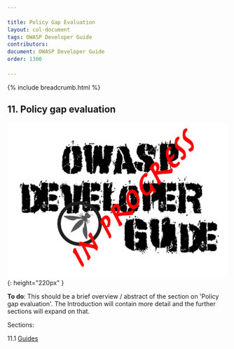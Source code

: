 ```yaml
---

title: Policy Gap Evaluation
layout: col-document
tags: OWASP Developer Guide
contributors:
document: OWASP Developer Guide
order: 1300

---
```


{% include breadcrumb.html %}

## 11. Policy gap evaluation

![Developer Guide](../assets/images/dg_wip.png "OWASP Developer Guide"){: height="220px" }

**To do**: This should be a brief overview / abstract of the section on 'Policy gap evaluation'.
The Introduction will contain more detail and the further sections will expand on that.

Sections:

11.1 [Guides](01-guides/toc.md)  
